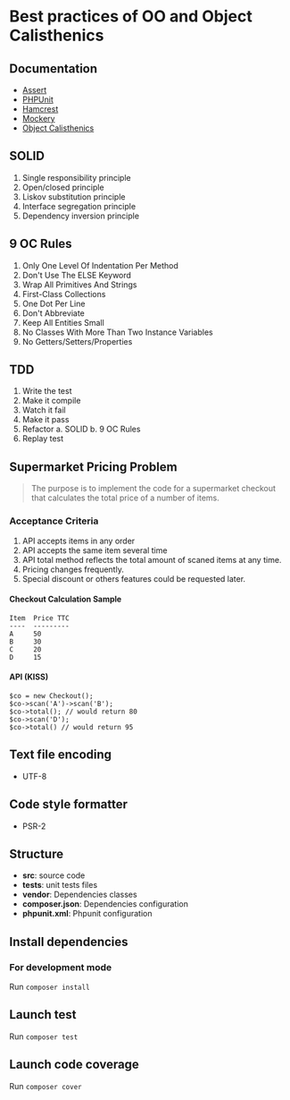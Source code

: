 # Best practices of OO and Object Calisthenics

## Documentation
  - [Assert](https://github.com/beberlei/assert)
  - [PHPUnit](https://phpunit.readthedocs.io/fr/latest/)
  - [Hamcrest](https://github.com/hamcrest/hamcrest-php)
  - [Mockery](http://docs.mockery.io/en/latest)
  - [Object Calisthenics](https://williamdurand.fr/2013/06/03/object-calisthenics)

## SOLID
  1. Single responsibility principle
  2. Open/closed principle
  3. Liskov substitution principle
  4. Interface segregation principle
  5. Dependency inversion principle

## 9 OC Rules
  1. Only One Level Of Indentation Per Method
  2. Don't Use The ELSE Keyword
  3. Wrap All Primitives And Strings
  4. First-Class Collections
  5. One Dot Per Line
  6. Don't Abbreviate
  7. Keep All Entities Small
  8. No Classes With More Than Two Instance Variables
  9. No Getters/Setters/Properties

## TDD
   1. Write the test
   2. Make it compile
   3. Watch it fail
   4. Make it pass
   5. Refactor
      a. SOLID
      b. 9 OC Rules
   6. Replay test

## Supermarket Pricing Problem
> The purpose is to implement the code for a supermarket checkout that calculates the total price of a number of items.

### Acceptance Criteria
  1. API accepts items in any order
  2. API accepts the same item several time
  3. API total method reflects the total amount of scaned items at any time.
  4. Pricing changes frequently.
  5. Special discount or others features could be requested later.

#### Checkout Calculation Sample
    Item  Price TTC
    ----  ---------
    A     50
    B     30
    C     20
    D     15

#### API (KISS)
    $co = new Checkout();
    $co->scan('A')->scan('B');
    $co->total(); // would return 80
    $co->scan('D');
    $co->total() // would return 95

## Text file encoding
- UTF-8

## Code style formatter
- PSR-2

## Structure
   - **src**: source code
   - **tests**: unit tests files
   - **vendor**: Dependencies classes
   - **composer.json**: Dependencies configuration
   - **phpunit.xml**: Phpunit configuration

## Install dependencies

### For development mode
Run `composer install`

## Launch test
Run `composer test`

## Launch code coverage
Run `composer cover`
